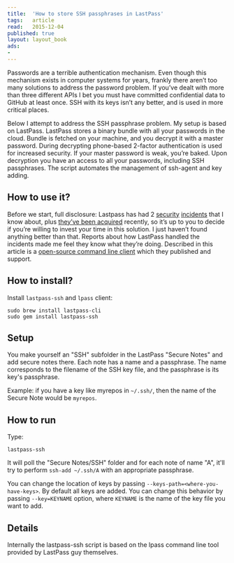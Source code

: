 ```yaml
---
title:	'How to store SSH passphrases in LastPass'
tags:	article
read:	2015-12-04
published: true
layout:	layout_book
ads:
- 
---
```




Passwords are a terrible authentication mechanism. Even though this
mechanism exists in computer systems for years, frankly there aren’t too
many solutions to address the password problem. If you’ve dealt with
more than three different APIs I bet you must have committed
confidential data to GitHub at least once. SSH with its keys isn’t any
better, and is used in more critical places.

Below I attempt to address the SSH passphrase problem. My setup is based
on LastPass. LastPass stores a binary bundle with all your passwords in
the cloud. Bundle is fetched on your machine, and you decrypt it with a
master password. During decrypting phone-based 2-factor authentication
is used for increased security. If your master password is weak, you’re
baked. Upon decryption you have an access to all your passwords,
including SSH passphrases. The script automates the management of
ssh-agent and key adding.

## How to use it?

Before we start, full disclosure: Lastpass has had 2
[security](https://blog.lastpass.com/2011/05/lastpass-security-notification.html/)
[incidents](https://blog.lastpass.com/2015/06/lastpass-security-notice.html/)
that I know about, plus [they’ve been
acquired](https://investor.logmeininc.com/about-us/investors/news/press-release-details/2015/LogMeIn-to-Acquire-Password-Management-Leader-LastPass/default.aspx)
recently, so it’s up to you to decide if you’re willing to invest your
time in this solution. I just haven’t found anything better than that.
Reports about how LastPass handled the incidents made me feel they know
what they’re doing. Described in this article is a [open-source command
line client](https://github.com/lastpass/lastpass-cli) which they
published and support.

## How to install?

Install `lastpass-ssh` and `lpass` client:

~~~
sudo brew install lastpass-cli
sudo gem install lastpass-ssh
~~~

## Setup

You make yourself an "SSH" subfolder in the LastPass "Secure Notes" and
add secure notes there. Each note has a name and a passphrase. The name
corresponds to the filename of the SSH key file, and the passphrase is
its key's passphrase.

Example: if you have a key like myrepos in `~/.ssh/`, then the name
of the Secure Note would be `myrepos`.

## How to run

Type:

~~~
lastpass-ssh
~~~

It will poll the "Secure Notes/SSH" folder and for each note of name
"A", it'll try to perform `ssh-add ~/.ssh/A` with an appropriate
passphrase.

You can change the location of keys by passing
`--keys-path=<where-you-have-keys>`. By default all keys are
added. You can change this behavior by passing `--key=KEYNAME` option,
where `KEYNAME` is the name of the key file you want to add.

## Details

Internally the lastpass-ssh script is based on the lpass command line
tool provided by LastPass guy themselves.
